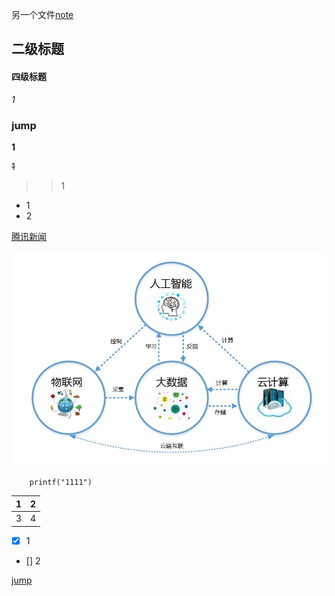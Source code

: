 
另一个文件[note](note.md)

## 二级标题
#### 四级标题
*1*
### <span id="jump1">jump</span>

**1**

~~1~~

>>1

- 1
- 2

[腾讯新闻](https://news.qq.com/)

![目录图片](https://github.com/masterbbshenme/wzlbbbb-/blob/main/mmp.jpg)



```
	printf("1111")
```

|1|2|
|----|-----|
|3 |4   |

* [x] 1
* [] 2

[jump](#jump1)

